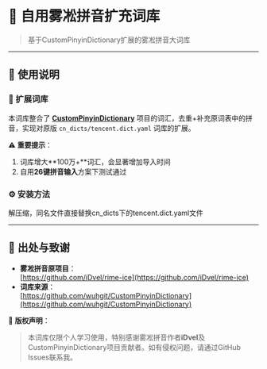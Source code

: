 # 🧊 自用雾凇拼音扩充词库  

> 基于CustomPinyinDictionary扩展的雾凇拼音大词库

---

## 📖 使用说明

### 🔧 扩展词库
本词库整合了 **[CustomPinyinDictionary](https://github.com/wuhgit/CustomPinyinDictionary)**  项目的词汇，去重+补充原词表中的拼音，实现对原版 `cn_dicts/tencent.dict.yaml` 词库的扩展。

⚠️ **重要提示**：
1. 词库增大**100万+**词汇，会显著增加导入时间
2. 自用**26键拼音输入**方案下测试通过

### ⚙️ 安装方法
解压缩，同名文件直接替换cn_dicts下的tencent.dict.yaml文件

---

## 🔗 出处与致谢
- **雾凇拼音原项目**：  
[https://github.com/iDvel/rime-ice](https://github.com/iDvel/rime-ice)
- **词库来源**：  
[https://github.com/wuhgit/CustomPinyinDictionary](https://github.com/wuhgit/CustomPinyinDictionary)

🙏 **版权声明**：  
> 本词库仅限个人学习使用，特别感谢雾凇拼音作者**iDvel**及CustomPinyinDictionary项目贡献者。如有侵权问题，请通过GitHub Issues联系我。

